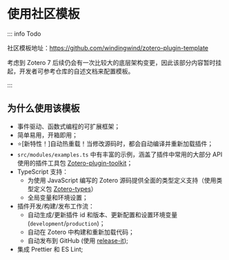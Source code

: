 # 使用社区模板

::: info Todo

社区模板地址：<https://github.com/windingwind/zotero-plugin-template>

考虑到 Zotero 7 后续仍会有一次比较大的底层架构变更，因此该部分内容暂时挂起，开发者可参考仓库的自述文档来配置模板。

:::

## 为什么使用该模板

- 事件驱动、函数式编程的可扩展框架；
- 简单易用，开箱即用；
- ⭐[新特性！]自动热重载！当修改源码时，都会自动编译并重新加载插件；
- `src/modules/examples.ts` 中有丰富的示例，涵盖了插件中常用的大部分 API 使用的插件工具包 [Zotero-plugin-toolkit](https://github.com/windingwind/zotero-plugin-toolkit)；
- TypeScript 支持：
  - 为使用 JavaScript 编写的 Zotero 源码提供全面的类型定义支持（使用类型定义包 [Zotero-types](https://github.com/windingwind/zotero-types)）
  - 全局变量和环境设置；
- 插件开发/构建/发布工作流：
  - 自动生成/更新插件 id 和版本、更新配置和设置环境变量 (`development`/`production`)；
  - 自动在 Zotero 中构建和重新加载代码；
  - 自动发布到 GitHub (使用 [release-it](https://github.com/release-it/release-it));
- 集成 Prettier 和 ES Lint;

